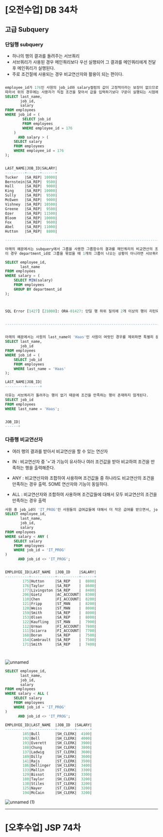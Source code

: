 # [오전수업] DB 34차
## 고급 Subquery
### 단일행 subquery
- 하나의 행의 결과를 돌려주는 서브쿼리
- 서브쿼리가 사용된 경우 메인쿼리보다 우선 실행되어 그 결과를 메인쿼리에게 전달 후 메인쿼리가 실행된다.
- 주로 조건절에 사용되는 경우 비교연산자와 활용이 되는 편이다.
```sql

employee_id가 176인 사원의 job_id와 salary컬럼의 값이 고정적이라는 보장이 없으므로 이 값들을 직접 조회해서 메인 쿼리의 조건으로 사용하는 경우 구문이 실행되는 시점에 따라서 정확하지 않은 조건으로 구문이 실행될 수도 있다.
따라서 위의 경우에는 사용자가 직접 조건을 찾아서 값을 입력하기보다 구문이 실행되는 시점에서 필요한 조건값을 대신 출력해주는 메인 쿼리를 보조해주는 서브쿼리를 사용하는 것이 낫다.
SELECT last_name,
       job_id,
       salary
FROM employees
WHERE job_id = (
        SELECT job_id
        FROM employees
        WHERE employee_id = 176
    )
      AND salary > (
    SELECT salary
    FROM employees
    WHERE employee_id = 176
);


LAST_NAME|JOB_ID|SALARY|
---------+------+------+
Tucker   |SA_REP| 10000|
Bernstein|SA_REP|  9500|
Hall     |SA_REP|  9000|
King     |SA_REP| 10000|
Sully    |SA_REP|  9500|
McEwen   |SA_REP|  9000|
Vishney  |SA_REP| 10500|
Greene   |SA_REP|  9500|
Ozer     |SA_REP| 11500|
Bloom    |SA_REP| 10000|
Fox      |SA_REP|  9600|
Abel     |SA_REP| 11000|
Hutton   |SA_REP|  8800|

------------------------------------------------------------------------------------------------------

아래의 예문에서는 subquery에서 그룹을 사용한 그룹함수의 결과를 메인쿼리의 비교연산의 조건값으로 입력을 받았음.
이 경우 department_id로 그룹을 묶었을 때 1개의 그룹이 나오는 상황이 아니라면 서브쿼리가 돌려주는 값이 1개가 넘어가는 행을 돌려주게 되므로 비교연산자 '='가 조건값으로 받을 수 없게된다.

SELECT employee_id,
       last_name
FROM employees
WHERE salary = (
    SELECT MIN(salary)
    FROM employees
    GROUP BY department_id
);



SQL Error [1427] [21000]: ORA-01427: 단일 행 하위 질의에 2개 이상의 행이 리턴되었습니다.


-----------------------------------------------------------------------------------------------------


아래의 예문에서는 사원의 last_name이 'Haas'인 사원이 여럿인 경우를 제외하면 특별히 문제가 되지 않는 구문이지만 결과가 출력되지 않는다.
SELECT last_name,
       job_id
FROM employees
WHERE job_id = (
    SELECT job_id
    FROM employees
    WHERE last_name = 'Haas'
);

LAST_NAME|JOB_ID|
---------+------+

이유는 서브쿼리가 돌려주는 행이 없기 때문에 조건을 만족하는 행이 존재하지 않게된다.
SELECT job_id
FROM employees
WHERE last_name = 'Haas';


JOB_ID|
------+

```

### 다중행 비교연산자
- 여러 행의 결과를 받아서 비교연산을 할 수 있는 연산자

- IN	: 비교연산자 중 '='과 기능이 유사하나 여러 조건값을 받아 비교하여 조건을 만족하는 행을 출력해준다.
- ANY	: 비교연산자와 조합하여 사용하며 조건값들 중 하나라도 비교연산의 조건을 만족하는 경우 출력. SOME 연산자와 기능이 동일하다.
- ALL	: 비교연산자와 조합하여 사용하며 조건값들에 대해서 모두 비교연산의 조건을 만족하는 경우 출력

```sql
사원 중 job_id이 'IT_PROG'인 사원들의 급여값들에 대해서 더 작은 급여를 받으면서, job_id의 값이 'IT_PROG'가 아닌 조건을 만족하는 행을 출력.
SELECT employee_id,
       last_name,
       job_id,
       salary
FROM employees
WHERE salary < ANY (
    SELECT salary
    FROM employees
    WHERE job_id = 'IT_PROG'
)
      AND job_id <> 'IT_PROG';


EMPLOYEE_ID|LAST_NAME  |JOB_ID    |SALARY|
-----------+-----------+----------+------+
        175|Hutton     |SA_REP    |  8800|
        176|Taylor     |SA_REP    |  8600|
        177|Livingston |SA_REP    |  8400|
        206|Gietz      |AC_ACCOUNT|  8300|
        110|Chen       |FI_ACCOUNT|  8200|
        121|Fripp      |ST_MAN    |  8200|
        120|Weiss      |ST_MAN    |  8000|
        159|Smith      |SA_REP    |  8000|
        153|Olsen      |SA_REP    |  8000|
        122|Kaufling   |ST_MAN    |  7900|
        112|Urman      |FI_ACCOUNT|  7800|
        111|Sciarra    |FI_ACCOUNT|  7700|
        160|Doran      |SA_REP    |  7500|
        154|Cambrault  |SA_REP    |  7500|
        171|Smith      |SA_REP    |  7400|




```
![unnamed](https://user-images.githubusercontent.com/95197594/170614909-e2c314d8-f2d2-407d-ba6e-05c98e9108e2.png)

```sql
SELECT employee_id,
       last_name,
       job_id,
       salary
FROM employees
WHERE salary < ALL (
    SELECT salary
    FROM employees
    WHERE job_id = 'IT_PROG'
)
      AND job_id <> 'IT_PROG';

EMPLOYEE_ID|LAST_NAME  |JOB_ID  |SALARY|
-----------+-----------+--------+------+
        185|Bull       |SH_CLERK|  4100|
        192|Bell       |SH_CLERK|  4000|
        193|Everett    |SH_CLERK|  3900|
        188|Chung      |SH_CLERK|  3800|
        137|Ladwig     |ST_CLERK|  3600|
        189|Dilly      |SH_CLERK|  3600|
        141|Rajs       |ST_CLERK|  3500|
        186|Dellinger  |SH_CLERK|  3400|
        133|Mallin     |ST_CLERK|  3300|
        129|Bissot     |ST_CLERK|  3300|
        180|Taylor     |SH_CLERK|  3200|
        138|Stiles     |ST_CLERK|  3200|
        125|Nayer      |ST_CLERK|  3200|
        194|McCain     |SH_CLERK|  3200|
```

![unnamed (1)](https://user-images.githubusercontent.com/95197594/170614984-45a862ee-38af-4292-bf5b-cb438607b751.png)

---

# [오후수업] JSP 74차
